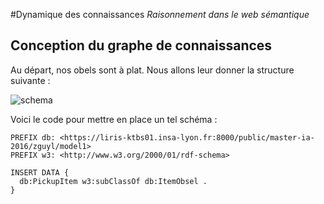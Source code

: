 #Dynamique des connaissances
*Raisonnement dans le web sémantique*


## Conception du graphe de connaissances
Au départ, nos obels sont à plat. Nous allons leur donner la structure suivante :

![schema](OWL_minetrace.png)

Voici le code pour mettre en place un tel schéma :

```SPARQL
PREFIX db: <https://liris-ktbs01.insa-lyon.fr:8000/public/master-ia-2016/zguyl/model1>
PREFIX w3: <http://www.w3.org/2000/01/rdf-schema>

INSERT DATA {
  db:PickupItem w3:subClassOf db:ItemObsel .
}

```
